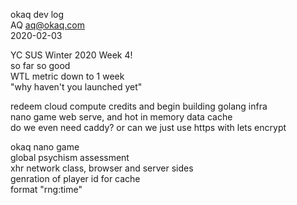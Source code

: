 okaq dev log   
AQ <aq@okaq.com>   
2020-02-03   

YC SUS Winter 2020 Week 4!   
so far so good   
WTL metric down to 1 week   
"why haven't you launched yet"   

redeem cloud compute credits and begin building golang infra   
nano game web serve, and hot in memory data cache   
do we even need caddy? or can we just use https with lets encrypt   

okaq nano game   
global psychism assessment   
xhr network class, browser and server sides   
genration of player id for cache   
format "rng:time"   


